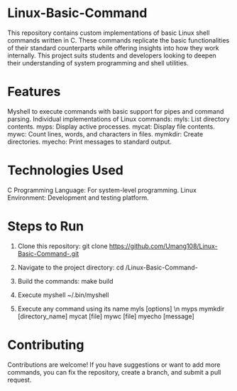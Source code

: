 # Linux-Basic-Command

This repository contains custom implementations of basic Linux shell commands written in C. These commands replicate the basic functionalities of their standard counterparts while offering insights into how they work internally. This project suits students and developers looking to deepen their understanding of system programming and shell utilities.

# Features
Myshell to execute commands with basic support for pipes and command parsing.
Individual implementations of Linux commands:
myls: List directory contents.
myps: Display active processes.
mycat: Display file contents.
mywc: Count lines, words, and characters in files.
mymkdir: Create directories.
myecho: Print messages to standard output.
# Technologies Used
C Programming Language: For system-level programming.
Linux Environment: Development and testing platform.

# Steps to Run
1. Clone this repository:
    git clone https://github.com/Umang108/Linux-Basic-Command-.git

2. Navigate to the project directory:
    cd /Linux-Basic-Command-

3. Build the commands:
    make build

4. Execute myshell
    ~/.bin/myshell

5. Execute any command using its name
   myls [options] \n
   myps
   mymkdir [directory_name]
   mycat [file]
   mywc [file]
   myecho [message]


# Contributing
Contributions are welcome! If you have suggestions or want to add more commands, you can fix the repository, create a branch, and submit a pull request.








   

